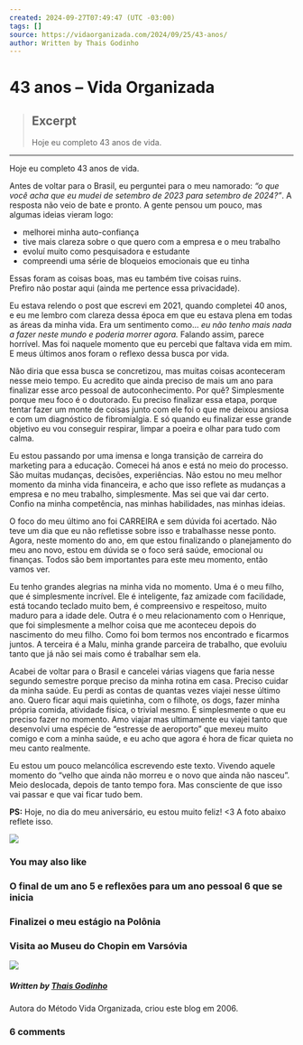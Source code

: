 ```yaml
---
created: 2024-09-27T07:49:47 (UTC -03:00)
tags: []
source: https://vidaorganizada.com/2024/09/25/43-anos/
author: Written by Thais Godinho
---
```


# 43 anos – Vida Organizada

> ## Excerpt
> Hoje eu completo 43 anos de vida.

---
Hoje eu completo 43 anos de vida.

Antes de voltar para o Brasil, eu perguntei para o meu namorado: _“o que você acha que eu mudei de setembro de 2023 para setembro de 2024?”_. A resposta não veio de bate e pronto. A gente pensou um pouco, mas algumas ideias vieram logo:

-   melhorei minha auto-confiança
-   tive mais clareza sobre o que quero com a empresa e o meu trabalho
-   evoluí muito como pesquisadora e estudante
-   compreendi uma série de bloqueios emocionais que eu tinha

Essas foram as coisas boas, mas eu também tive coisas ruins.  
Prefiro não postar aqui (ainda me pertence essa privacidade).

Eu estava relendo o post que escrevi em 2021, quando completei 40 anos, e eu me lembro com clareza dessa época em que eu estava plena em todas as áreas da minha vida. Era um sentimento como… _eu não tenho mais nada a fazer neste mundo e poderia morrer agora._ Falando assim, parece horrível. Mas foi naquele momento que eu percebi que faltava vida em mim. E meus últimos anos foram o reflexo dessa busca por vida.

Não diria que essa busca se concretizou, mas muitas coisas aconteceram nesse meio tempo. Eu acredito que ainda preciso de mais um ano para finalizar esse arco pessoal de autoconhecimento. Por quê? Simplesmente porque meu foco é o doutorado. Eu preciso finalizar essa etapa, porque tentar fazer um monte de coisas junto com ele foi o que me deixou ansiosa e com um diagnóstico de fibromialgia. E só quando eu finalizar esse grande objetivo eu vou conseguir respirar, limpar a poeira e olhar para tudo com calma.

Eu estou passando por uma imensa e longa transição de carreira do marketing para a educação. Comecei há anos e está no meio do processo. São muitas mudanças, decisões, experiências. Não estou no meu melhor momento da minha vida financeira, e acho que isso reflete as mudanças a empresa e no meu trabalho, simplesmente. Mas sei que vai dar certo. Confio na minha competência, nas minhas habilidades, nas minhas ideias.

O foco do meu último ano foi CARREIRA e sem dúvida foi acertado. Não teve um dia que eu não refletisse sobre isso e trabalhasse nesse ponto. Agora, neste momento do ano, em que estou finalizando o planejamento do meu ano novo, estou em dúvida se o foco será saúde, emocional ou finanças. Todos são bem importantes para este meu momento, então vamos ver.

Eu tenho grandes alegrias na minha vida no momento. Uma é o meu filho, que é simplesmente incrível. Ele é inteligente, faz amizade com facilidade, está tocando teclado muito bem, é compreensivo e respeitoso, muito maduro para a idade dele. Outra é o meu relacionamento com o Henrique, que foi simplesmente a melhor coisa que me aconteceu depois do nascimento do meu filho. Como foi bom termos nos encontrado e ficarmos juntos. A terceira é a Malu, minha grande parceira de trabalho, que evoluiu tanto que já não sei mais como é trabalhar sem ela.

Acabei de voltar para o Brasil e cancelei várias viagens que faria nesse segundo semestre porque preciso da minha rotina em casa. Preciso cuidar da minha saúde. Eu perdi as contas de quantas vezes viajei nesse último ano. Quero ficar aqui mais quietinha, com o filhote, os dogs, fazer minha própria comida, atividade física, o trivial mesmo. É simplesmente o que eu preciso fazer no momento. Amo viajar mas ultimamente eu viajei tanto que desenvolvi uma espécie de “estresse de aeroporto” que mexeu muito comigo e com a minha saúde, e eu acho que agora é hora de ficar quieta no meu canto realmente.

Eu estou um pouco melancólica escrevendo este texto. Vivendo aquele momento do “velho que ainda não morreu e o novo que ainda não nasceu”. Meio deslocada, depois de tanto tempo fora. Mas consciente de que isso vai passar e que vai ficar tudo bem.

**PS:** Hoje, no dia do meu aniversário, eu estou muito feliz! <3 A foto abaixo reflete isso.

![](https://vidaorganizada.com/wp-content/uploads/2024/09/Copia-de-INSTAGRAM-THAISGODINHO-REBEL-2-800x1000.png)

### You may also like

### O final de um ano 5 e reflexões para um ano pessoal 6 que se inicia

### Finalizei o meu estágio na Polônia

### Visita ao Museu do Chopin em Varsóvia

![](https://secure.gravatar.com/avatar/7b64ee51cab2b01eacab7fdb035b8435?s=80&d=https%3A%2F%2Fvidaorganizada.com%2Fwp-content%2Fthemes%2Fvo21%2Flib%2Fi%2Favatar.png&r=g)

##### Written by [Thais Godinho](https://vidaorganizada.com/author/thais-godinho/ "Posts de Thais Godinho")

Autora do Método Vida Organizada, criou este blog em 2006.

### 6 comments
